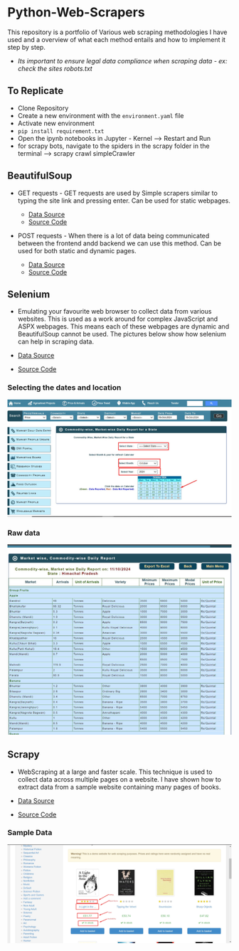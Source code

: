 # Python-Web-Scrapers

This repository is a portfolio of Various web scraping methodologies I have used and a overview of what each method entails and how to implement it step by step.

 - *Its important to ensure legal data compliance when scraping data - ex: check the sites robots.txt*

## To Replicate

- Clone Repository
- Create a new environment with the `environment.yaml` file
- Activate new environment
- `pip install requirement.txt`
- Open the ipynb notebooks in Jupyter - Kernel --> Restart and Run 
- for scrapy bots, navigate to the spiders in the scrapy folder in the terminal --> scrapy crawl simpleCrawler


## BeautifulSoup

- GET requests -  GET requests are used by Simple scrapers similar to typing the site link and pressing enter. Can be used for static webpages. 

	- [Data Source](https://locations.traderjoes.com/)
	- [Source Code](BeautifulSoup/Beautiful%20Soup%20-%20GET%20Requests.ipynb)

- POST requests - When there is a lot of data being communicated between the frontend andd backend we can use this method. Can be used for both static and dynamic pages. 

	- [Data Source](https://dashboard.udiseplus.gov.in/#/reportDashboard/state)
	- [Source Code](BeautifulSoup/Beautiful%20Soup%20-%20POST%20Requests.ipynb)


## Selenium

- Emulating your favourite web browser to collect data from various websites. This is used as a work around for complex JavaScript and ASPX webpages. This means each of these webpages are dynamic and BeautifulSoup cannot be used. The pictures below show how selenium can help in scraping data.

- [Data Source](https://agmarknet.gov.in/PriceAndArrivals/CommodityDailyStateWise.aspx)
- [Source Code](Selenium/Selenium%20Web%20Scraper%20-%20aspx.ipynb)

### Selecting the dates and location
![alt text](utils/Selenium.png)
### Raw data
![alt text](utils/Selenium2.png)

## Scrapy

- WebScraping at a large and faster scale. This technique is used to collect data across multiple pages on a website. I have shown how to extract data from a sample website containing many pages of books. 

- [Data Source](https://books.toscrape.com/)
- [Source Code](Scrapy/sampleSpider/sampleSpider/spiders/Sample_Crawler.py)

### Sample Data
![alt text](utils/Scrapy.png)